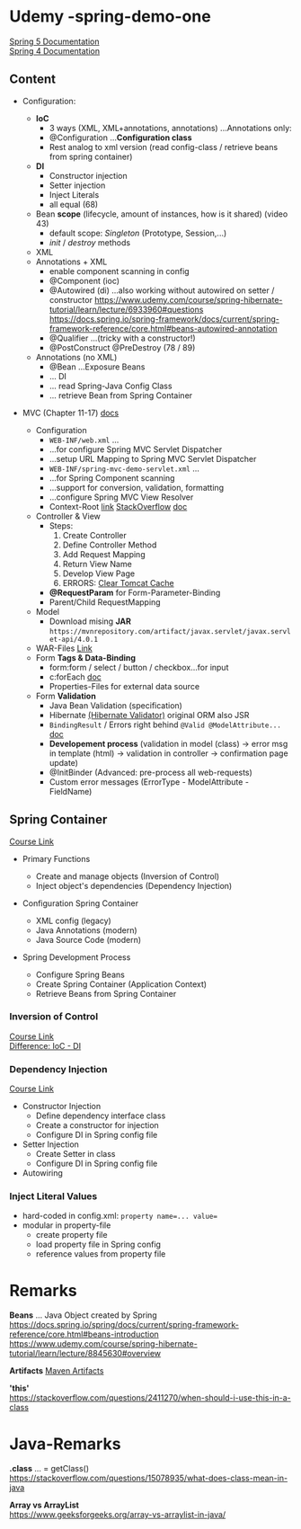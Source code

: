# Udemy -spring-demo-one

[Spring 5 Documentation](https://docs.spring.io/spring-framework/docs/5.2.9.RELEASE/spring-framework-reference/)  
[Spring 4 Documentation](https://docs.spring.io/spring-framework/docs/4.2.4.RELEASE/spring-framework-reference/html/index.html)
## Content
- Configuration:  
    - **IoC**  
    	- 3 ways (XML, XML+annotations, annotations) ...Annotations only:  
    	- @Configuration ...**Configuration class**  
    	- Rest analog to xml version (read config-class / retrieve beans from spring container)
    - **DI** 
        - Constructor injection
        - Setter injection
        - Inject Literals
        - all equal (68)
    - Bean **scope** (lifecycle, amount of instances, how is it shared) 
    (video 43)  
        - default scope: *Singleton* (Prototype, Session,...)
        - *init* / *destroy* methods
    - XML
    - Annotations + XML   
        - enable component scanning in config
        - @Component (ioc)
        - @Autowired (di)   ...also working without autowired on setter / constructor
        https://www.udemy.com/course/spring-hibernate-tutorial/learn/lecture/6933960#questions   
        https://docs.spring.io/spring-framework/docs/current/spring-framework-reference/core.html#beans-autowired-annotation
        - @Qualifier ...(tricky with a constructor!)
        - @PostConstruct     @PreDestroy (78 / 89)
    - Annotations (no XML)  
        - @Bean ...Exposure Beans
        - ... DI  
        - ... read Spring-Java Config Class
        - ... retrieve  Bean from Spring Container  
        
- MVC (Chapter 11-17) [docs](https://docs.spring.io/spring-framework/docs/current/spring-framework-reference/web.html)  
    - Configuration  
        - `WEB-INF/web.xml` ...
        - ...for configure Spring MVC Servlet Dispatcher
        - ...setup URL Mapping to Spring MVC Servlet Dispatcher
        - `WEB-INF/spring-mvc-demo-servlet.xml` ...
        - ...for Spring Component scanning
        - ...support for conversion, validation, formatting
        - ...configure Spring MVC View Resolver
        - Context-Root [link](https://www.udemy.com/course/spring-hibernate-tutorial/learn/lecture/6724782?%24web_only=true&~channel=email&~stage=published&%24fallback_url=https%3A%2F%2Fwww.udemy.com%2Fcourse%2Fspring-hibernate-tutorial%2Flearn%2F&_branch_match_id=843036747392158573#questions/12748393/&utm_campaign=email&utm_source=sendgrid.com&utm_medium=email)
        [StackOverflow](https://stackoverflow.com/questions/25818429/correct-use-of-getcontextpath-on-jsp)  [doc](https://docs.oracle.com/javaee/1.4/tutorial/doc/JSPIntro7.html)
    - Controller & View  
        - Steps: 
            1. Create Controller 
            1. Define Controller Method
            1. Add Request Mapping
            1. Return View Name
            1. Develop View Page
            1. ERRORS: [Clear Tomcat Cache](https://www.udemy.com/course/spring-hibernate-tutorial/learn/lecture/5609866#questions)
        - **@RequestParam** for Form-Parameter-Binding
        - Parent/Child RequestMapping
    - Model  
        - Download mising **JAR** `https://mvnrepository.com/artifact/javax.servlet/javax.servlet-api/4.0.1`
    - WAR-Files [Link](https://www.udemy.com/course/spring-hibernate-tutorial/learn/lecture/5633776#overview)
    - Form **Tags & Data-Binding**  
      - form:form / select / button / checkbox...for input
      - c:forEach [doc](https://docs.oracle.com/javaee/5/jstl/1.1/docs/tlddocs/c/tld-summary.html)
      - Properties-Files for external data source   
    - Form **Validation**   
    	- Java Bean Validation (specification)  
    	- Hibernate [(Hibernate Validator)](http://hibernate.org/validator/) original ORM also JSR   
    	- `BindingResult` / Errors right behind `@Valid @ModelAttribute...`  [doc](https://docs.spring.io/spring-framework/docs/current/spring-framework-reference/web.html#mvc-ann-methods)  
    	- **Developement process** (validation in model (class) -> error msg in template (html) -> validation in controller -> confirmation page update)  
    	- @InitBinder (Advanced: pre-process all web-requests)
    	- Custom error messages (ErrorType - ModelAttribute - FieldName)
      
        
        
        

## Spring Container
[Course Link](https://www.udemy.com/course/spring-hibernate-tutorial/learn/lecture/5181680?start=30#overview)

- Primary Functions 
  - Create and manage objects (Inversion of Control)
  - Inject object's dependencies (Dependency Injection)
 
- Configuration Spring Container 
  - XML config (legacy)
  - Java Annotations (modern)
  - Java Source Code (modern)
 
- Spring Development Process   
  - Configure Spring Beans
  - Create Spring Container (Application Context)
  - Retrieve Beans from Spring Container         
 

### Inversion of Control
[Course Link](https://www.udemy.com/course/spring-hibernate-tutorial/learn/lecture/5181682#overview)  
[Difference: IoC - DI](https://stackoverflow.com/questions/6550700/inversion-of-control-vs-dependency-injection)


### Dependency Injection
[Course Link](https://www.udemy.com/course/spring-hibernate-tutorial/learn/lecture/5205952#overview)

- Constructor Injection  
  - Define dependency interface class
  - Create a constructor for injection
  - Configure DI in Spring config file
- Setter Injection  
  - Create Setter in class
  - Configure DI in Spring config file
- Autowiring 


### Inject Literal Values
- hard-coded in config.xml: `property name=... value=`
- modular in property-file   
  - create property file
  - load property file in Spring config
  - reference values from property file 

 
 
 
# Remarks
**Beans** 
... Java Object created by Spring
https://docs.spring.io/spring/docs/current/spring-framework-reference/core.html#beans-introduction 
https://www.udemy.com/course/spring-hibernate-tutorial/learn/lecture/8845630#overview

**Artifacts** [Maven Artifacts](https://stackoverflow.com/questions/2487485/what-is-a-maven-artifact)

**'this'**  
https://stackoverflow.com/questions/2411270/when-should-i-use-this-in-a-class

# Java-Remarks
**.class** ... = getClass()   
https://stackoverflow.com/questions/15078935/what-does-class-mean-in-java

**Array vs ArrayList**   
https://www.geeksforgeeks.org/array-vs-arraylist-in-java/